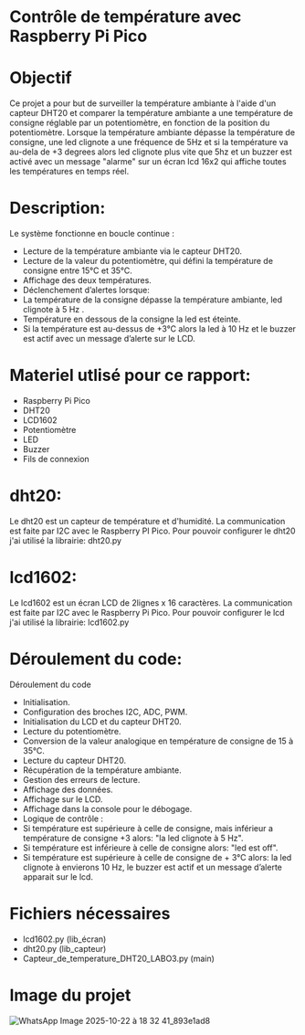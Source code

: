 # Contrôle de température avec Raspberry Pi Pico

# Objectif
Ce projet a pour but de surveiller la température ambiante à l'aide d'un capteur DHT20 et comparer la température ambiante a une température de consigne réglable par un potentiomètre, 
en fonction de la position du potentiomètre.
Lorsque la température ambiante dépasse la température de consigne, 
une led clignote a une fréquence de 5Hz et si la température va au-dela de +3 degrees alors led clignote plus vite que 5hz et un buzzer est activé avec un message "alarme" sur un écran lcd 16x2 qui affiche toutes les températures en temps réel.


# Description:

Le système fonctionne en boucle continue :

- Lecture de la température ambiante via le capteur DHT20.
- Lecture de la valeur du potentiomètre, qui défini la température de consigne entre 15°C et 35°C.
- Affichage des deux températures.
- Déclenchement d’alertes lorsque:
- La température de la consigne dépasse la température ambiante, led clignote à 5 Hz .
- Température en dessous de la consigne la led est éteinte.
- Si la température est au-dessus de +3°C alors la led à 10 Hz et le buzzer est actif avec un message d’alerte sur le LCD.


# Materiel utlisé pour ce rapport:

- Raspberry Pi Pico
- DHT20
- LCD1602
- Potentiomètre
- LED        
- Buzzer      
- Fils de connexion
     
# dht20:

Le dht20 est un capteur de température et d'humidité.
La communication est faite par I2C avec le Raspberry PI Pico.
Pour pouvoir configurer le dht20 j'ai utilisé la librairie: dht20.py  

# lcd1602:

Le lcd1602 est un écran LCD de 2lignes x 16 caractères.
La communication est faite par I2C avec le Raspberry Pi Pico.
Pour pouvoir configurer le lcd j'ai utilisé la librairie: lcd1602.py  


# Déroulement du code:

Déroulement du code
- Initialisation.
- Configuration des broches I2C, ADC, PWM.
- Initialisation du LCD et du capteur DHT20.
- Lecture du potentiomètre.
- Conversion de la valeur analogique en température de consigne de 15 à 35°C.
- Lecture du capteur DHT20.
- Récupération de la température ambiante.
- Gestion des erreurs de lecture.
- Affichage des données.
- Affichage sur le LCD.
- Affichage dans la console pour le débogage.
- Logique de contrôle :
- Si température est supérieure à celle de consigne, mais inférieur a température de consigne +3 alors: "la led clignote à 5 Hz".
- Si température est inférieure à celle de consigne alors: "led est off".
- Si température est supérieure à celle de consigne de + 3°C alors: la led clignote à envierons 10 Hz, le buzzer est actif et un message d’alerte apparait sur le lcd.

# Fichiers nécessaires

- lcd1602.py (lib_écran)
- dht20.py (lib_capteur)
- Capteur_de_temperature_DHT20_LABO3.py (main)

# Image du projet
![WhatsApp Image 2025-10-22 à 18 32 41_893e1ad8](https://github.com/user-attachments/assets/cfe4453f-bf77-4ff8-9228-750a7bba4de7)


